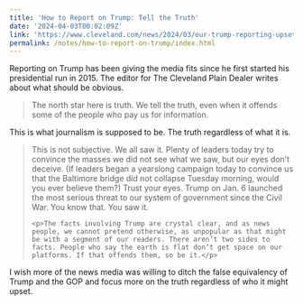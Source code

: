 ```yaml
---
title: 'How to Report on Trump: Tell the Truth'
date: '2024-04-03T00:02:09Z'
link: 'https://www.cleveland.com/news/2024/03/our-trump-reporting-upsets-some-readers-but-there-arent-two-sides-to-facts-letter-from-the-editor.html'
permalink: /notes/how-to-report-on-trump/index.html
---
```


Reporting on Trump has been giving the media fits since he first started his presidential run in 2015. The editor for The Cleveland Plain Dealer writes about what should be obvious.

> The north star here is truth. We tell the truth, even when it offends some of the people who pay us for information.

This is what journalism is supposed to be. The truth regardless of what it is.

<blockquote>
	<p>This is not subjective. We all saw it. Plenty of leaders today try to convince the masses we did not see what we saw, but our eyes don’t deceive. (If leaders began a yearslong campaign today to convince us that the Baltimore bridge did not collapse Tuesday morning, would you ever believe them?) Trust your eyes. Trump on Jan. 6 launched the most serious threat to our system of government since the Civil War. You know that. You saw it.</p>

	<p>The facts involving Trump are crystal clear, and as news people, we cannot pretend otherwise, as unpopular as that might be with a segment of our readers. There aren’t two sides to facts. People who say the earth is flat don’t get space on our platforms. If that offends them, so be it.</p>
</blockquote>

I wish more of the news media was willing to ditch the false equivalency of Trump and the GOP and focus more on the truth regardless of who it might upset.
